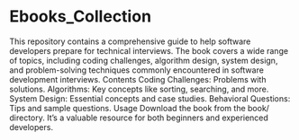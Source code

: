 # Ebooks_Collection
This repository contains a comprehensive guide to help software developers prepare for technical interviews. The book covers a wide range of topics, including coding challenges, algorithm design, system design, and problem-solving techniques commonly encountered in software development interviews.
Contents
Coding Challenges: Problems with solutions.
Algorithms: Key concepts like sorting, searching, and more.
System Design: Essential concepts and case studies.
Behavioral Questions: Tips and sample questions.
Usage
Download the book from the book/ directory. It’s a valuable resource for both beginners and experienced developers.
